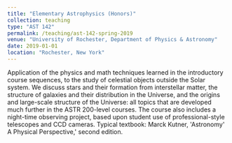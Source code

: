 ```yaml
---
title: "Elementary Astrophysics (Honors)"
collection: teaching
type: "AST 142"
permalink: /teaching/ast-142-spring-2019
venue: "University of Rochester, Department of Physics & Astronomy"
date: 2019-01-01
location: "Rochester, New York"
---
```


Application of the physics and math techniques learned in the introductory course sequences, to the study of celestial objects outside the Solar system. We discuss stars and their formation from interstellar matter, the structure of galaxies and their distribution in the Universe, and the origins and large-scale structure of the Universe: all topics that are developed much further in the ASTR 200-level courses. The course also includes a night-time observing project, based upon student use of professional-style telescopes and CCD cameras. Typical textbook: Marck Kutner, 'Astronomy' A Physical Perspective,' second edition.

